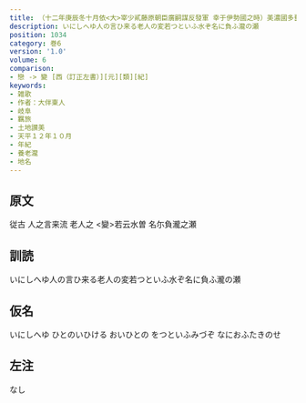 ```yaml
---
title: （十二年庚辰冬十月依<大>宰少貳藤原朝臣廣嗣謀反發軍 幸于伊勢國之時）美濃國多藝行宮大伴宿祢東人作歌一首
description: いにしへゆ人の言ひ来る老人の変若つといふ水ぞ名に負ふ瀧の瀬
position: 1034
category: 巻6
version: '1.0'
volume: 6
comparison:
- 戀 -> 變 [西（訂正左書）][元][類][紀]
keywords:
- 雑歌
- 作者：大伴東人
- 岐阜
- 羈旅
- 土地讃美
- 天平１２年１０月
- 年紀
- 養老瀧
- 地名
---
```


## 原文

従古 人之言来流 老人之 <變>若云水曽 名尓負瀧之瀬

## 訓読

いにしへゆ人の言ひ来る老人の変若つといふ水ぞ名に負ふ瀧の瀬

## 仮名

いにしへゆ ひとのいひける おいひとの をつといふみづぞ なにおふたきのせ

## 左注

なし
